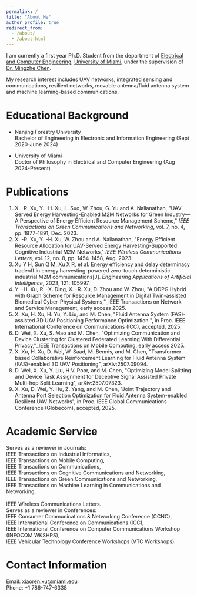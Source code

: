 ```yaml
---
permalink: /
title: "About Me"
author_profile: true
redirect_from: 
  - /about/
  - /about.html
---
```


I am currently a first year Ph.D. Student from the department of [Electrical and Computer Engineering](https://ece.coe.miami.edu/index.html), [University of Miami](https://welcome.miami.edu/), under the supervision of [Dr. Mingzhe Chen](https://scholar.google.com/citations?hl=zh-CN&user=Pe3kIocAAAAJ&view_op=list_works&sortby=pubdate).<br>

My research interest includes UAV networks, integrated sensing and communications, resilient networks, movable antenna/fluid antenna system and machine learning-based communications.

Educational Background
======
* Nanjing Forestry University<br>
Bachelor of Engineering in Electronic and Information Engineering (Sept 2020-June 2024)

* University of Miami<br>
Doctor of Philosophy in Electrical and Computer Engineering (Aug 2024-Present)

Publications
======
1. X. -R. Xu, Y. -H. Xu, L. Suo, W. Zhou, G. Yu and A. Nallanathan, "UAV-Served Energy Harvesting-Enabled M2M Networks for Green Industry—A Perspective of Energy Efficient Resource Management Scheme," _IEEE Transactions on Green Communications and Networking_, vol. 7, no. 4, pp. 1877-1891, Dec. 2023.<br>
2. X. -R. Xu, Y. -H. Xu, W. Zhou and A. Nallanathan, "Energy Efficient Resource Allocation for UAV-Served Energy Harvesting-Supported Cognitive Industrial M2M Networks," _IEEE Wireless Communications Letters_, vol. 12, no. 8, pp. 1454-1458, Aug. 2023.<br>
3. Xu Y H, Sun Q M, Xu X R, et al. Energy efficiency and delay determinacy tradeoff in energy harvesting-powered zero-touch deterministic industrial M2M communications[J]. _Engineering Applications of Artificial Intelligence_, 2023, 121: 105997.<br>
4. Y. -H. Xu, R. -X. Ding, X. -R. Xu, D. Zhou and W. Zhou, "A DDPG Hybrid with Graph Scheme for Resource Management in Digital Twin-assisted Biomedical Cyber-Physical Systems,"_IEEE Transactions on Network and Service Management, early access 2025.
5. X. Xu, H. Xu, H. Yu, Y. Liu, and M. Chen, "Fluid Antenna System (FAS)-assisted 3D UAV Positioning Performance Optimization ", in Proc. IEEE International Conference on Communications (ICC), accepted, 2025.
6. D. Wei, X. Xu, S. Mao and M. Chen, "Optimizing Communication and Device Clustering for Clustered Federated Learning With Differential Privacy,"_IEEE Transactions on Mobile Computing, early access 2025.
7. X. Xu, H. Xu, D. Wei, W. Saad, M. Bennis, and M. Chen, "Transformer based Collaborative Reinforcement Learning for Fluid Antenna System (FAS)-enabled 3D UAV Positioning", arXiv:2507.09094.
8. D. Wei, X. Xu, Y. Liu, H V. Poor, and M. Chen, "Optimizing Model Splitting and Device Task Assignment for Deceptive Signal Assisted Private Multi-hop Split Learning", arXiv:2507.07323.
9. X. Xu, D. Wei, Y. Hu, Z. Yang, and M. Chen, "Joint Trajectory and Antenna Port Selection Optimization for Fluid Antenna System-enabled Resilient UAV Networks", in Proc. IEEE Global Communications Conference (Globecom), accepted, 2025.



Academic Service
======
Serves as a reviewer in Journals: <br>IEEE Transactions on Industrial Informatics, <br>IEEE Transactions on Mobile Computing, <br>IEEE Transactions on Communications, <br>IEEE Transactions on Cognitive Communications and Networking, <br>IEEE Transactions on Green Communications and Networking, <br>IEEE Transactions on Machine Learning in Communications and Networking, <br><br>IEEE Wireless Communications Letters.<br>Serves as a reviewer in Conferences: <br>IEEE Consumer Communications & Networking Conference (CCNC), <br>IEEE International Conference on Communications (ICC), <br>IEEE International Conference on Computer Communications Workshop (INFOCOM WKSHPS), <br>IEEE Vehicular Technology Conference Workshops (VTC Workshops).

Contact Information
======
Email: xiaoren.xu@miami.edu<br>Phone: +1 786-747-6338
